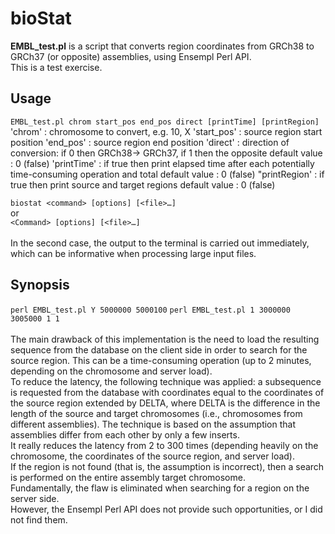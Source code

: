 # bioStat
**EMBL_test.pl** is a script that converts region coordinates from GRCh38 to GRCh37 (or opposite) assemblies, using Ensempl Perl API.<br>
This is a test exercise.<br>

## Usage
`EMBL_test.pl chrom start_pos end_pos direct [printTime] [printRegion]`<br>
'chrom'	: chromosome to convert, e.g. 10, X
'start_pos'	: source region start position
'end_pos'	: source region end position
'direct'	: direction of conversion: if 0 then GRCh38-> GRCh37, if 1 then the opposite 
default value	: 0 (false)
'printTime'	: if true then print elapsed time after each potentially time-consuming operation and total
default value	: 0 (false)
"printRegion'	: if true then print source and target regions
default value	: 0 (false)

`biostat <command> [options] [<file>…]`<br>
or<br>
`<Command> [options] [<file>…]`<br><br>
In the second case, the output to the terminal is carried out immediately, which can be informative when processing large input files.

## Synopsis
`perl EMBL_test.pl Y 5000000 5000100`
`perl EMBL_test.pl 1 3000000 3005000 1 1`
<br><br>
The main drawback of this implementation is the need to load the resulting sequence from the database on the client side in order to search for the source region.
 This can be a time-consuming operation (up to 2 minutes, depending on the chromosome and server load).<br>
To reduce the latency, the following technique was applied: a subsequence is requested from the database 
with coordinates equal to the coordinates of the source region extended by DELTA, 
where DELTA is the difference in the length of the source and target chromosomes (i.e., chromosomes from different assemblies). 
The technique is based on the assumption that assemblies differ from each other by only a few inserts.<br>
It really reduces the latency from 2 to 300 times (depending heavily on the chromosome, the coordinates of the source region, and server load).<br>
If the region is not found (that is, the assumption is incorrect), then a search is performed on the entire assembly target chromosome.<br>
Fundamentally, the flaw is eliminated when searching for a region on the server side.<br>
However, the Ensempl Perl API does not provide such opportunities, or I did not find them.

